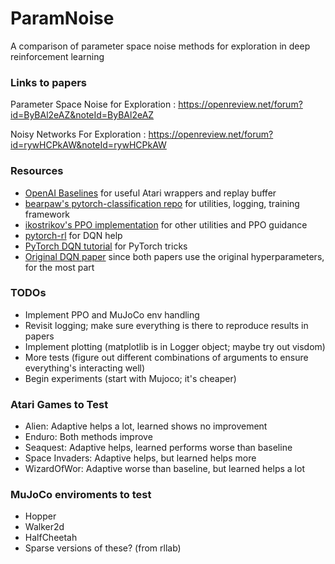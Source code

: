 # ParamNoise
A comparison of parameter space noise methods for exploration in deep reinforcement learning


### Links to papers
Parameter Space Noise for Exploration : https://openreview.net/forum?id=ByBAl2eAZ&noteId=ByBAl2eAZ

Noisy Networks For Exploration : https://openreview.net/forum?id=rywHCPkAW&noteId=rywHCPkAW


### Resources
- [OpenAI Baselines](https://github.com/openai/baselines) for useful Atari wrappers and replay buffer
- [bearpaw's pytorch-classification repo](https://github.com/bearpaw/pytorch-classification) for utilities, logging, training framework
- [ikostrikov's PPO implementation](https://github.com/ikostrikov/pytorch-a2c-ppo-acktr) for other utilities and PPO guidance
- [pytorch-rl](https://github.com/jingweiz/pytorch-rl) for DQN help
- [PyTorch DQN tutorial](http://pytorch.org/tutorials/intermediate/reinforcement_q_learning.html) for PyTorch tricks
- [Original DQN paper](https://storage.googleapis.com/deepmind-media/dqn/DQNNaturePaper.pdf) since both papers use the original hyperparameters, for the most part


### TODOs
- Implement PPO and MuJoCo env handling
- Revisit logging; make sure everything is there to reproduce results in papers
- Implement plotting (matplotlib is in Logger object; maybe try out visdom)
- More tests (figure out different combinations of arguments to ensure everything's interacting well)
- Begin experiments (start with Mujoco; it's cheaper)


### Atari Games to Test
- Alien: Adaptive helps a lot, learned shows no improvement
- Enduro: Both methods improve
- Seaquest: Adaptive helps, learned performs worse than baseline
- Space Invaders: Adaptive helps, but learned helps more
- WizardOfWor: Adaptive worse than baseline, but learned helps a lot


### MuJoCo enviroments to test
- Hopper
- Walker2d
- HalfCheetah
- Sparse versions of these? (from rllab)
